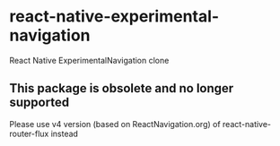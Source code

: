 # react-native-experimental-navigation
React Native ExperimentalNavigation clone

## This package is obsolete and no longer supported
Please use v4 version  (based on ReactNavigation.org) of react-native-router-flux instead
